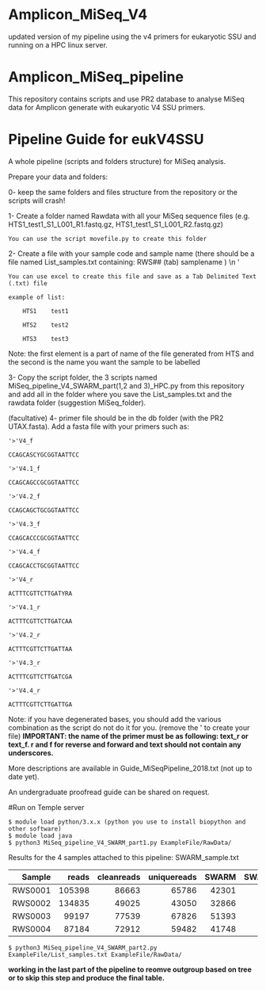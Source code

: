 # Amplicon_MiSeq_V4
updated version of my pipeline using the v4 primers for eukaryotic SSU and running on a HPC linux server.


# Amplicon_MiSeq_pipeline
This repository contains scripts and use PR2 database to analyse MiSeq data for Amplicon generate with eukaryotic V4 SSU primers.

# Pipeline Guide for eukV4SSU

A whole pipeline (scripts and folders structure) for MiSeq analysis.

Prepare your data and folders:

0- keep the same folders and files structure from the repository or the scripts will crash!

1- Create a folder named Rawdata with all your MiSeq sequence files (e.g. HTS1_test1_S1_L001_R1.fastq.gz, HTS1_test1_S1_L001_R2.fastq.gz)

	You can use the script movefile.py to create this folder

2- Create a file with your sample code and sample name (there should be a file named List_samples.txt containing: RWS## (tab) samplename ) \n '

	You can use excel to create this file and save as a Tab Delimited Text (.txt) file
	
	example of list: 

		HTS1	test1
	
		HTS2	test2
	
		HTS3	test3

Note: the first element is a part of name of the file generated from HTS and the second is the name you want the sample to be labelled
	
3- Copy the script folder, the 3 scripts named MiSeq_pipeline_V4_SWARM_part(1,2 and 3)_HPC.py from this repository and add all in the folder where you save the List_samples.txt and the rawdata folder (suggestion MiSeq_folder).

(facultative) 4- primer file should be in the db folder (with the PR2 UTAX.fasta). Add a fasta file with your primers such as: 

	'>'V4_f
	
	CCAGCASCYGCGGTAATTCC
	
	'>'V4.1_f
	
	CCAGCAGCCGCGGTAATTCC
	
	'>'V4.2_f
	
	CCAGCAGCTGCGGTAATTCC
	
	'>'V4.3_f
	
	CCAGCACCCGCGGTAATTCC
	
	'>'V4.4_f
	
	CCAGCACCTGCGGTAATTCC
	
	'>'V4_r
	
	ACTTTCGTTCTTGATYRA
	
	'>'V4.1_r
	
	ACTTTCGTTCTTGATCAA
	
	'>'V4.2_r
	
	ACTTTCGTTCTTGATTAA

	'>'V4.3_r
	
	ACTTTCGTTCTTGATCGA
	
	'>'V4.4_r
	
	ACTTTCGTTCTTGATTGA
	
	

Note: if you have degenerated bases, you should add the various combination as the script do not do it for you. (remove the ' to create your file)
**IMPORTANT: the name of the primer must be as following: text_r or text_f. r and f for reverse and forward and text should not contain any underscores.**


More descriptions are available in Guide_MiSeqPipeline_2018.txt (not up to date yet).

An undergraduate proofread guide can be shared on request.

#Run on Temple server

```
$ module load python/3.x.x (python you use to install biopython and other software)
$ module load java
$ python3 MiSeq_pipeline_V4_SWARM_part1.py ExampleFile/RawData/
```

Results for the 4 samples attached to this pipeline:
SWARM_sample.txt 



|  Sample |  reads | cleanreads | uniquereads | SWARM | SWARM10 | SWARM100 |
|---------:|--------:|------------:|-------------:|-------:|---------:|----------:|
| RWS0001 | 105398 |   86663    |       65786 | 42301 |     191 |       44 | 
| RWS0002 | 134835 |   49025    |       43050 | 32866 |      93 |       13 | 
| RWS0003 |  99197 |   77539    |       67826 | 51393 |     184 |       31 | 
| RWS0004 |  87184 |   72912    |       59482 | 41748 |     178 |       40 | 


```
$ python3 MiSeq_pipeline_V4_SWARM_part2.py ExampleFile/List_samples.txt ExampleFile/RawData/
```
**working in the last part of the pipeline to reomve outgroup based on tree or to skip this step and produce the final table.**


